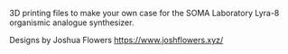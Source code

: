 3D printing files to make your own case for the SOMA Laboratory Lyra-8 organismic analogue synthesizer.

Designs by Joshua Flowers
https://www.joshflowers.xyz/ 
